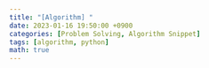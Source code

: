 ```yaml
---
title: "[Algorithm] "
date: 2023-01-16 19:50:00 +0900
categories: [Problem Solving, Algorithm Snippet]
tags: [algorithm, python]
math: true
---
```


